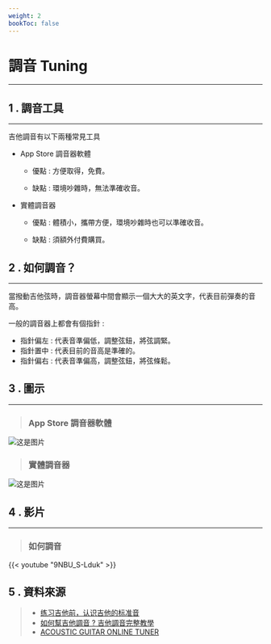 ```yaml
---
weight: 2
bookToc: false
---
```


# 調音 Tuning

---

## 1 . 調音工具

---

吉他調音有以下兩種常見工具

- App Store 調音器軟體

  - 優點 : 方便取得，免費。

  - 缺點 : 環境吵雜時，無法準確收音。

- 實體調音器

  - 優點 : 體積小，攜帶方便，環境吵雜時也可以準確收音。

  - 缺點 : 須額外付費購買。

## 2 . 如何調音？

---

當撥動吉他弦時，調音器螢幕中間會顯示一個大大的英文字，代表目前彈奏的音高。  

一般的調音器上都會有個指針 : 

- 指針偏左 : 代表音準偏低，調整弦鈕，將弦調緊。
- 指針置中 : 代表目前的音高是準確的。
- 指針偏右 : 代表音準偏高，調整弦鈕，將弦條鬆。

## 3 . 圖示 

---

> ### App Store 調音器軟體
![这是图片](/認識吉他/吉他調音/guitar-2.jpg)

> ### 實體調音器
![这是图片](/認識吉他/吉他調音/guitar-3.jpg)

## 4 . 影片

---

> ### 如何調音
{{< youtube "9NBU_S-Lduk" >}}

## 5 . 資料來源

> - [练习吉他前，认识吉他的标准音](https://zhuanlan.zhihu.com/p/374370296)  
> - [如何幫吉他調音 ? 吉他調音完整教學](https://www.syanchingmusic.com/article2_detail_54.htm)  
> - [ACOUSTIC GUITAR ONLINE TUNER](https://www.fender.com/online-guitar-tuner/acoustic-guitar-tuning)  